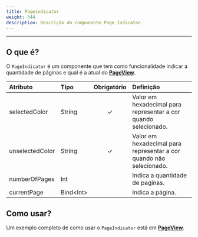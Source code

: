 ```yaml
---
title: Pageindicator
weight: 344
description: Descrição do componente Page Indicator.
---
```


---

## O que é?

O `PageIndicator` é um componente que tem como funcionalidade indicar a quantidade de páginas e qual é a atual do [**PageView**](pageview).

| Atributo | Tipo | Obrigatório | Definição |
| :--- | :--- | :---: | :--- |
| selectedColor | String | ✓ | Valor em hexadecimal para representar a cor quando selecionado. |
| unselectedColor | String | ✓ | Valor em hexadecimal para representar a cor quando não selecionado. |
| numberOfPages | Int |   | Indica a quantidade de paginas. |
| currentPage | Bind&lt;Int&gt; |   | Indica a página. |

## Como usar?

Um exemplo completo de como usar o `PageIndicator` está em [**PageView**](pageview#como-usar).
